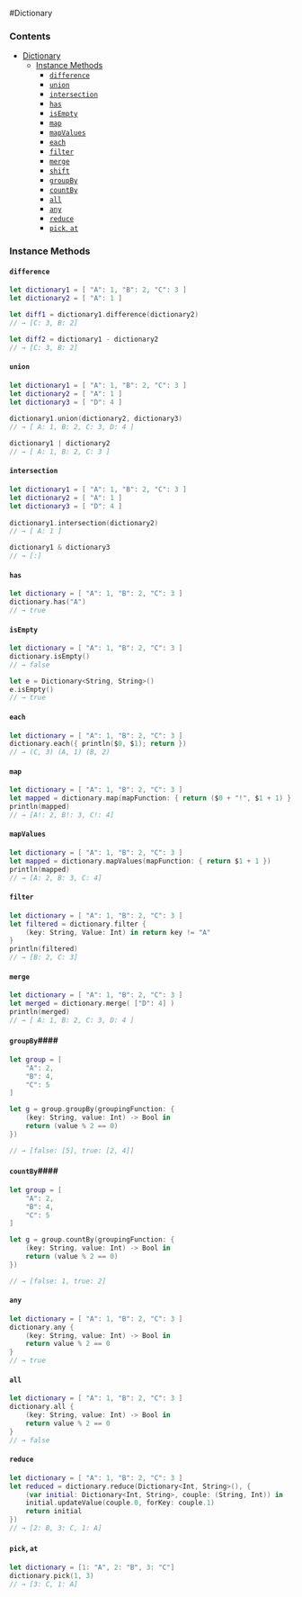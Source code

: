 #Dictionary
### Contents ###

- [Dictionary](#dictionary)
    - [Instance Methods](#instance-methods)
    	- [`difference`](#difference)
    	- [`union`](#union)
    	- [`intersection`](#intersection)
    	- [`has`](#has)
    	- [`isEmpty`](#isempty)
    	- [`map`](#map)
    	- [`mapValues`](#mapvalues)
    	- [`each`](#each)
    	- [`filter`](#filter)
    	- [`merge`](#merge)
    	- [`shift`](#shift) 
    	- [`groupBy`](#groupby) 
    	- [`countBy`](#countby)
    	- [`all`](#all) 
    	- [`any`](#any) 
    	- [`reduce`](#reduce) 
    	- [`pick`, `at`](#pick)
    	
### Instance Methods ###

#### `difference` ####
```swift
let dictionary1 = [ "A": 1, "B": 2, "C": 3 ]
let dictionary2 = [ "A": 1 ]

let diff1 = dictionary1.difference(dictionary2)
// → [C: 3, B: 2]

let diff2 = dictionary1 - dictionary2
// → [C: 3, B: 2]
```

#### `union` ####
```swift
let dictionary1 = [ "A": 1, "B": 2, "C": 3 ]
let dictionary2 = [ "A": 1 ]
let dictionary3 = [ "D": 4 ]
        
dictionary1.union(dictionary2, dictionary3)
// → [ A: 1, B: 2, C: 3, D: 4 ]

dictionary1 | dictionary2
// → [ A: 1, B: 2, C: 3 ]
```

#### `intersection` ####
```swift
let dictionary1 = [ "A": 1, "B": 2, "C": 3 ]
let dictionary2 = [ "A": 1 ]
let dictionary3 = [ "D": 4 ]
        
dictionary1.intersection(dictionary2)
// → [ A: 1 ]

dictionary1 & dictionary3
// → [:]
```

#### `has` ####
```swift
let dictionary = [ "A": 1, "B": 2, "C": 3 ]
dictionary.has("A") 
// → true
```

#### `isEmpty` ####
```swift
let dictionary = [ "A": 1, "B": 2, "C": 3 ]
dictionary.isEmpty() 
// → false

let e = Dictionary<String, String>()
e.isEmpty() 
// → true
```

#### `each` ####
```swift
let dictionary = [ "A": 1, "B": 2, "C": 3 ]
dictionary.each({ println($0, $1); return }) 
// → (C, 3) (A, 1) (B, 2)
```

#### `map` ####
```swift
let dictionary = [ "A": 1, "B": 2, "C": 3 ]
let mapped = dictionary.map(mapFunction: { return ($0 + "!", $1 + 1) })
println(mapped) 
// → [A!: 2, B!: 3, C!: 4]
```

#### `mapValues` ####
```swift
let dictionary = [ "A": 1, "B": 2, "C": 3 ]
let mapped = dictionary.mapValues(mapFunction: { return $1 + 1 })
println(mapped) 
// → [A: 2, B: 3, C: 4]
```

#### `filter` ####
```swift
let dictionary = [ "A": 1, "B": 2, "C": 3 ]
let filtered = dictionary.filter {
    (key: String, Value: Int) in return key != "A"
}
println(filtered) 
// → [B: 2, C: 3]
```

#### `merge` ####
```swift
let dictionary = [ "A": 1, "B": 2, "C": 3 ]
let merged = dictionary.merge( ["D": 4] )
println(merged) 
// → [ A: 1, B: 2, C: 3, D: 4 ]
```

#### `groupBy`####

```swift
let group = [
    "A": 2,
    "B": 4,
    "C": 5
]

let g = group.groupBy(groupingFunction: {
    (key: String, value: Int) -> Bool in
    return (value % 2 == 0)
})

// → [false: [5], true: [2, 4]]
```

#### `countBy`####

```swift
let group = [
    "A": 2,
    "B": 4,
    "C": 5
]

let g = group.countBy(groupingFunction: {
    (key: String, value: Int) -> Bool in
    return (value % 2 == 0)
})

// → [false: 1, true: 2]
```

#### `any` ####
```swift
let dictionary = [ "A": 1, "B": 2, "C": 3 ]
dictionary.any {
    (key: String, value: Int) -> Bool in
    return value % 2 == 0
}
// → true
```

#### `all` ####
```swift
let dictionary = [ "A": 1, "B": 2, "C": 3 ]
dictionary.all {
    (key: String, value: Int) -> Bool in
    return value % 2 == 0
}
// → false
```

#### `reduce` ####
```swift
let dictionary = [ "A": 1, "B": 2, "C": 3 ]
let reduced = dictionary.reduce(Dictionary<Int, String>(), {
    (var initial: Dictionary<Int, String>, couple: (String, Int)) in
    initial.updateValue(couple.0, forKey: couple.1)
    return initial
})
// → [2: B, 3: C, 1: A]
```

#### `pick`, `at` ####
```swift
let dictionary = [1: "A", 2: "B", 3: "C"]
dictionary.pick(1, 3)
// → [3: C, 1: A]
```
